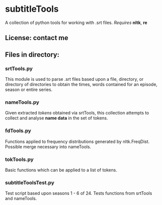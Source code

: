 # subtitleTools
A collection of python tools for working with .srt files.
*Requires* **nltk**, **re**

## License: contact me

## Files in directory:

### srtTools.py

This module is used to parse .srt files based upon a file, directory, or directory of directories 
to obtain the times, words contained for an episode, season or entire series.

### nameTools.py

Given extracted *tokens* obtained via srtTools, this collection attempts to collect 
and analyse **name data** in the set of tokens.

### fdTools.py

Functions applied to frequency distributions generated by nltk.FreqDist.
Possible merge necessary into nameTools.

### tokTools.py

Basic functions which can be applied to a list of tokens. 

### subtitleToolsTest.py

Test script based upon seasons 1 - 6 of 24. Tests functions from srtTools and nameTools.
